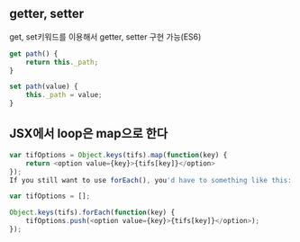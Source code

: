## getter, setter

get, set키워드를 이용해서 getter, setter 구현 가능(ES6)
```javascript
get path() {
    return this._path;
}

set path(value) {
    this._path = value;
}
```

## JSX에서 loop은 map으로 한다
```javascript
var tifOptions = Object.keys(tifs).map(function(key) {
    return <option value={key}>{tifs[key]}</option>
});
If you still want to use forEach(), you'd have to something like this:
```
```javascript
var tifOptions = [];

Object.keys(tifs).forEach(function(key) {
    tifOptions.push(<option value={key}>{tifs[key]}</option>);
});
```